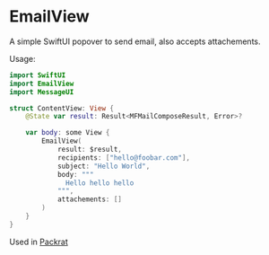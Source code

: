 # EmailView

A simple SwiftUI popover to send email, also accepts attachements.

Usage:

```swift
import SwiftUI
import EmailView
import MessageUI

struct ContentView: View {
    @State var result: Result<MFMailComposeResult, Error>?

    var body: some View {
        EmailView(
            result: $result,
            recipients: ["hello@foobar.com"],
            subject: "Hello World",
            body: """
              Hello hello hello
            """,
            attachements: []
        )
    }
}

```


Used in [Packrat](https://apps.apple.com/us/app/packrat/id1490422067?ls=1)
